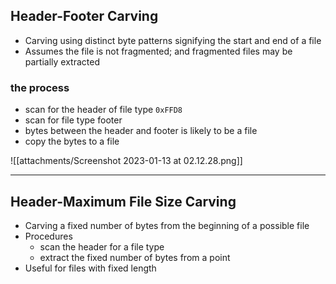 ## Header-Footer Carving

- Carving using distinct byte patterns signifying the start and end of a file
- Assumes the file is not fragmented; and fragmented files may be partially extracted

### the process

- scan for the header of file type `0xFFD8`
- scan for file type footer
- bytes between the header and footer is likely to be a file
- copy the bytes to a file

![[attachments/Screenshot 2023-01-13 at 02.12.28.png]]

---

## Header-Maximum File Size Carving

- Carving a fixed number of bytes from the beginning of a possible file
- Procedures
	- scan the header for a file type
	- extract the fixed number of bytes from a point 
- Useful for files with fixed length

